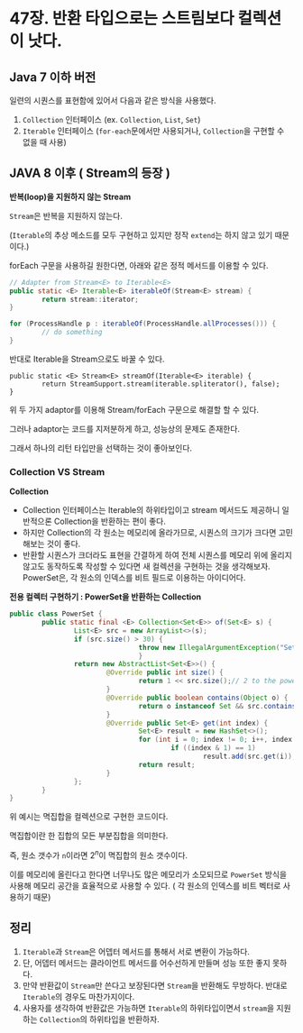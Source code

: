 # 47장. 반환 타입으로는 스트림보다 컬렉션이 낫다.

## Java 7 이하 버전

일련의 시퀀스를 표현함에 있어서 다음과 같은 방식을 사용했다.

1. `Collection` 인터페이스 (ex. `Collection`, `List`, `Set`)
2. `Iterable` 인터페이스 (`for-each`문에서만 사용되거나, `Collection`을 구현할 수 없을 때 사용)

## JAVA ****8 이후 ( Stream의 등장 )****

****반복(loop)을 지원하지 않는 Stream****

`Stream`은 반복을 지원하지 않는다.

(`Iterable`의 추상 메소드를 모두 구현하고 있지만 정작 `extend`는 하지 않고 있기 때문이다.)

forEach 구문을 사용하길 원한다면, 아래와 같은 정적 메서드를 이용할 수 있다.

```java
// Adapter from Stream<E> to Iterable<E>
public static <E> Iterable<E> iterableOf(Stream<E> stream) {
        return stream::iterator;
}

for (ProcessHandle p : iterableOf(ProcessHandle.allProcesses())) {
        // do something
}
```

반대로 Iterable을 Stream으로도 바꿀 수 있다.

```arduino
public static <E> Stream<E> streamOf(Iterable<E> iterable) {
        return StreamSupport.stream(iterable.spliterator(), false);
}
```

위 두 가지 adaptor를 이용해 Stream/forEach 구문으로 해결할 할 수 있다. 

그러나 adaptor는 코드를 지저분하게 하고, 성능상의 문제도 존재한다. 

그래서 하나의 리턴 타입만을 선택하는 것이 좋아보인다.

### Collection VS Stream

**Collection**

- Collection 인터페이스는 Iterable의 하위타입이고 stream 메서드도 제공하니 일반적으론 Collection을 반환하는 편이 좋다.
- 하지만 Collection의 각 원소는 메모리에 올라가므로, 시퀀스의 크기가 크다면 고민해보는 것이 좋다.
- 반환할 시퀀스가 크더라도 표현을 간결하게 하여 전체 시퀀스를 메모리 위에 올리지 않고도 동작하도록 작성할 수 있다면 새 컬렉션을 구현하는 것을 생각해보자. PowerSet은, 각 원소의 인덱스를 비트 필드로 이용하는 아이디어다.

**전용 컬렉터 구현하기 : PowerSet을 반환하는 Collection**

```java
public class PowerSet {
        public static final <E> Collection<Set<E>> of(Set<E> s) {
                List<E> src = new ArrayList<>(s);
                if (src.size() > 30) {
								throw new IllegalArgumentException("Set too big " + s);
								}
                return new AbstractList<Set<E>>() {
                        @Override public int size() {
                                return 1 << src.size();// 2 to the power srcSize
                        }
                        @Override public boolean contains(Object o) {
                                return o instanceof Set && src.containsAll((Set)o);
                        }
                        @Override public Set<E> get(int index) {
                                Set<E> result = new HashSet<>();
                                for (int i = 0; index != 0; i++, index >>= 1)
                                        if ((index & 1) == 1)
                                                result.add(src.get(i));
                                return result;
                        }
                };
        }
}
```

위 예시는 멱집합을 컬렉션으로 구현한 코드이다. 

멱집합이란 한 집합의 모든 부분집합을 의미한다. 

즉, 원소 갯수가 `n`이라면 $2^n$이 멱집합의 원소 갯수이다.

이를 메모리에 올린다고 한다면 너무나도 많은 메모리가 소모되므로 `PowerSet` 방식을 사용해 메모리 공간을 효율적으로 사용할 수 있다. ( 각 원소의 인덱스를 비트 벡터로 사용하기 때문)

## 정리

1. `Iterable`과 `Stream`은 어뎁터 메서드를 통해서 서로 변환이 가능하다.
2. 단, 어뎁터 메서드는 클라이언트 메서드를 어수선하게 만들며 성능 또한 좋지 못하다.
3. 만약 반환값이 `Stream`만 쓴다고 보장된다면 `Stream`을 반환해도 무방하다. 반대로 `Iterable`의 경우도 마찬가지이다.
4. 사용자를 생각하여 반환값은 가능하면 `Iterable`의 하위타입이면서 `stream`을 지원하는 `Collection`의 하위타입을 반환하자.